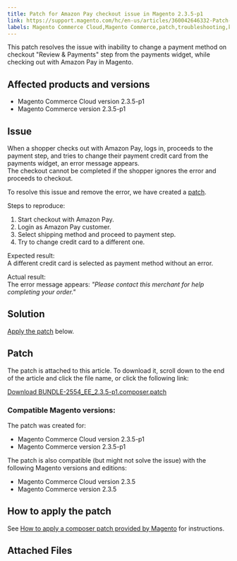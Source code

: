 ```yaml
---
title: Patch for Amazon Pay checkout issue in Magento 2.3.5-p1
link: https://support.magento.com/hc/en-us/articles/360042646332-Patch-for-Amazon-Pay-checkout-issue-in-Magento-2-3-5-p1
labels: Magento Commerce Cloud,Magento Commerce,patch,troubleshooting,known issues,Amazon Pay,2.3.5-p1
---
```


<p>This patch resolves the issue with inability to change a payment method on checkout "Review &amp; Payments" step from the payments widget, while checking out with Amazon Pay in Magento.</p>
<h2>Affected products and versions</h2>
<ul>
<li>Magento Commerce Cloud version 2.3.5-p1</li>
<li>Magento Commerce version 2.3.5-p1</li>
</ul>
<h2>Issue</h2>
<p>When a shopper checks out with Amazon Pay, logs in, proceeds to the payment step, and tries to change their payment credit card from the payments widget, an error message appears.<br/> The checkout cannot be completed if the shopper ignores the error and proceeds to checkout.</p>
<p>To resolve this issue and remove the error, we have created a <a href="https://support.magento.com/hc/en-us/article_attachments/360056411111/BUNDLE-2554_EE_2.3.5-p1.composer.patch">patch</a>. </p>
<p>Steps to reproduce:</p>
<ol>
<li>Start checkout with Amazon Pay.</li>
<li>Login as Amazon Pay customer.</li>
<li>Select shipping method and proceed to payment step.</li>
<li>Try to change credit card to a different one.</li>
</ol>
<p>Expected result:<br/> A different credit card is selected as payment method without an error.</p>
<p>Actual result:<br/> The error message appears: <em>"Please contact this merchant for help completing your order."</em></p>
<h2>Solution</h2>
<p><a href="https://support.magento.com/hc/en-us/article_attachments/360056411111/BUNDLE-2554_EE_2.3.5-p1.composer.patch">Apply the patch</a> below.</p>
<h2>Patch</h2>
<p>The patch is attached to this article. To download it, scroll down to the end of the article and click the file name, or click the following link:</p>
<p><a href="https://support.magento.com/hc/en-us/article_attachments/360056411111/BUNDLE-2554_EE_2.3.5-p1.composer.patch">Download BUNDLE-2554_EE_2.3.5-p1.composer.patch</a></p>
<h3>Compatible Magento versions:</h3>
<p>The patch was created for:</p>
<ul>
<li>Magento Commerce Cloud version 2.3.5-p1</li>
<li>Magento Commerce version 2.3.5-p1</li>
</ul>
<p>The patch is also compatible (but might not solve the issue) with the following Magento versions and editions:</p>
<ul>
<li>Magento Commerce Cloud version 2.3.5</li>
<li>Magento Commerce version 2.3.5</li>
</ul>
<h2>How to apply the patch</h2>
<p>See <a href="https://support.magento.com/hc/en-us/articles/360028367731">How to apply a composer patch provided by Magento</a> for instructions.</p>
<h2>Attached Files</h2>